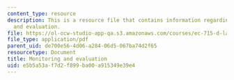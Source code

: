 ```yaml
---
content_type: resource
description: This is a resource file that contains information regarding monitoring
  and evaluation.
file: https://ol-ocw-studio-app-qa.s3.amazonaws.com/courses/ec-715-d-lab-disseminating-innovations-for-the-common-good-spring-2007/e5b5a53af7d2f899ba00a915349e39e4_MITEC_715S07_lec18.pdf
file_type: application/pdf
parent_uid: de700e56-4d06-a284-06d5-067ba74d2f65
resourcetype: Document
title: Monitoring and evaluation
uid: e5b5a53a-f7d2-f899-ba00-a915349e39e4
---
```

